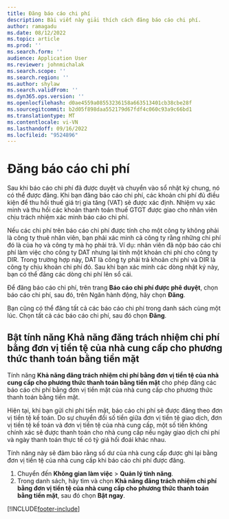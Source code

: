 ```yaml
---
title: Đăng báo cáo chi phí
description: Bài viết này giải thích cách đăng báo cáo chi phí.
author: ramagadu
ms.date: 08/12/2022
ms.topic: article
ms.prod: ''
ms.search.form: ''
audience: Application User
ms.reviewer: johnmichalak
ms.search.scope: ''
ms.search.region: ''
ms.author: shylaw
ms.search.validFrom: ''
ms.dyn365.ops.version: ''
ms.openlocfilehash: d0ae4559a08553236158a663513401cb38cbe28f
ms.sourcegitcommit: b2d05f898daa552179d67fdf4c060c93a9c66bd1
ms.translationtype: MT
ms.contentlocale: vi-VN
ms.lasthandoff: 09/16/2022
ms.locfileid: "9524896"
---
```

# <a name="post-expense-reports"></a>Đăng báo cáo chi phí

Sau khi báo cáo chi phí đã được duyệt và chuyển vào sổ nhật ký chung, nó có thể được đăng. Khi bạn đăng báo cáo chi phí, các khoản chi phí đủ điều kiện để thu hồi thuế giá trị gia tăng (VAT) sẽ được xác định. Nhiệm vụ xác minh và thu hồi các khoản thanh toán thuế GTGT được giao cho nhân viên chịu trách nhiệm xác minh báo cáo chi phí.

Nếu các chi phí trên báo cáo chi phí được tính cho một công ty không phải là công ty thuê nhân viên, bạn phải xác minh cả công ty rằng những chi phí đó là của họ và công ty mà họ phải trả. Ví dụ: nhân viên đã nộp báo cáo chi phí làm việc cho công ty DAT nhưng lại tính một khoản chi phí cho công ty DIR. Trong trường hợp này, DAT là công ty phải trả khoản chi phí và DIR là công ty chịu khoản chi phí đó. Sau khi bạn xác minh các dòng nhật ký này, bạn có thể đăng các dòng chi phí lên sổ cái.

Để đăng báo cáo chi phí, trên trang **Báo cáo chi phí được phê duyệt**, chọn báo cáo chi phí, sau đó, trên Ngăn hành động, hãy chọn **Đăng**.

Bạn cũng có thể đăng tất cả các báo cáo chi phí trong danh sách cùng một lúc. Chọn tất cả các báo cáo chi phí, sau đó chọn **Đăng**.

## <a name="enable-the-ability-to-post-expense-liability-in-vendor-currency-for-cash-payment-method-feature"></a>Bật tính năng Khả năng đăng trách nhiệm chi phí bằng đơn vị tiền tệ của nhà cung cấp cho phương thức thanh toán bằng tiền mặt

Tính năng **Khả năng đăng trách nhiệm chi phí bằng đơn vị tiền tệ của nhà cung cấp cho phương thức thanh toán bằng tiền mặt** cho phép đăng các báo cáo chi phí bằng đơn vị tiền mặt của nhà cung cấp cho phương thức thanh toán bằng tiền mặt.

Hiện tại, khi bạn gửi chi phí tiền mặt, báo cáo chi phí sẽ được đăng theo đơn vị tiền tệ kế toán. Do sự chuyển đổi số tiền giữa đơn vị tiền tệ giao dịch, đơn vị tiền tệ kế toán và đơn vị tiền tệ của nhà cung cấp, một số tiền không chính xác sẽ được thanh toán cho nhà cung cấp nếu ngày giao dịch chi phí và ngày thanh toán thực tế có tỷ giá hối đoái khác nhau.

Tính năng này sẽ đảm bảo rằng số dư của nhà cung cấp được ghi lại bằng đơn vị tiền tệ của nhà cung cấp khi báo cáo chi phí được đăng.

1. Chuyển đến **Không gian làm việc** \> **Quản lý tính năng**.
2. Trong danh sách, hãy tìm và chọn **Khả năng đăng trách nhiệm chi phí bằng đơn vị tiền tệ của nhà cung cấp cho phương thức thanh toán bằng tiền mặt**, sau đó chọn **Bật ngay**.

[!INCLUDE[footer-include](../includes/footer-banner.md)]
